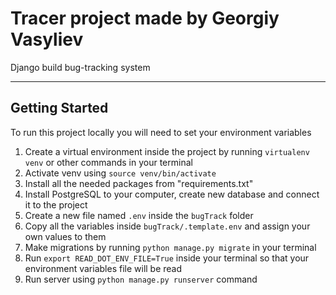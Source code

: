 # Tracer project made by Georgiy Vasyliev

Django build bug-tracking system

---

## Getting Started

To run this project locally you will need to set your environment variables

1. Create a virtual environment inside the project by running `virtualenv venv` or other commands in your terminal
2. Activate venv using `source venv/bin/activate`
3. Install all the needed packages from "requirements.txt"
4. Install PostgreSQL to your computer, create new database and connect it to the project
5. Create a new file named `.env` inside the `bugTrack` folder
6. Copy all the variables inside `bugTrack/.template.env` and assign your own values to them
7. Make migrations by running `python manage.py migrate` in your terminal
8. Run `export READ_DOT_ENV_FILE=True` inside your terminal so that your environment variables file will be read
9. Run server using `python manage.py runserver` command

